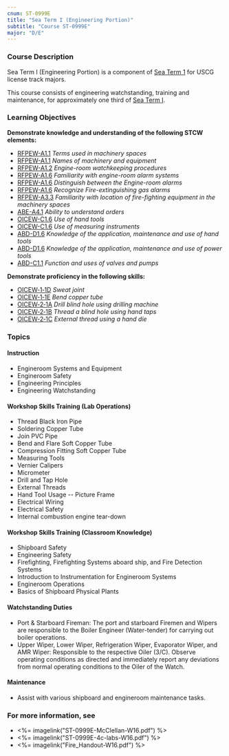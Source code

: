 ```yaml
---
cnum: ST-0999E
title: "Sea Term I (Engineering Portion)"
subtitle: "Course ST-0999E"
major: "D/E"
---
```

### Course Description

Sea Term I (Engineering Portion) is a component of  [Sea Term 1](st-0999)  for USCG license track majors.

This course consists of engineering watchstanding, training and maintenance, for approximately one third of [Sea Term I](ST-0999).


### Learning Objectives

**Demonstrate knowledge and understanding of the following STCW elements:**

* [RFPEW-A1.1]({{site.baseurl}}/tables/34.html#RFPEW-A1.1) *Terms used in machinery spaces*
* [RFPEW-A1.1]({{site.baseurl}}/tables/34.html#RFPEW-A1.1) *Names of machinery and equipment*
* [RFPEW-A1.2]({{site.baseurl}}/tables/34.html#RFPEW-A1.2) *Engine-room watchkeeping procedures*
* [RFPEW-A1.6]({{site.baseurl}}/tables/34.html#RFPEW-A1.6) *Familiarity with engine-room alarm systems*
* [RFPEW-A1.6]({{site.baseurl}}/tables/34.html#RFPEW-A1.6) *Distinguish between the Engine-room alarms*
* [RFPEW-A1.6]({{site.baseurl}}/tables/34.html#RFPEW-A1.6) *Recognize Fire-extinguishing gas alarms*
* [RFPEW-A3.3]({{site.baseurl}}/tables/34.html#RFPEW-A3.3) *Familiarity with location of fire-fighting equipment in the machinery spaces*
* [ABE-A4.1]({{site.baseurl}}/tables/35.html#ABE-A4.1) *Ability to understand orders*
* [OICEW-C1.6]({{site.baseurl}}/tables/31.html#OICEW-C1.6) *Use of hand tools*
* [OICEW-C1.6]({{site.baseurl}}/tables/31.html#OICEW-C1.6) *Use of measuring instruments*
* [ABD-D1.6]({{site.baseurl}}/tables/25.html#ABD-D1.6) *Knowledge of the application, maintenance and use of hand tools*
* [ABD-D1.6]({{site.baseurl}}/tables/25.html#ABD-D1.6) *Knowledge of the application, maintenance and use of power tools*
* [ABD-C1.1]({{site.baseurl}}/tables/25.html#ABD-C1.1) *Function and uses of valves and pumps*

**Demonstrate proficiency in the following skills:**

* [OICEW‑1‑1D]( {{site.baseurl}}/assessments/Engine/OICEW-1-1D) *Sweat joint*
* [OICEW‑1‑1E]( {{site.baseurl}}/assessments/Engine/OICEW-1-1E) *Bend copper tube*
* [OICEW‑2‑1A]( {{site.baseurl}}/assessments/Engine/OICEW-2-1A) *Drill blind hole using drilling machine*
* [OICEW‑2‑1B]( {{site.baseurl}}/assessments/Engine/OICEW-2-1B) *Thread a blind hole using hand taps*
* [OICEW‑2‑1C]( {{site.baseurl}}/assessments/Engine/OICEW-2-1C) *External thread using a hand die*

### Topics

#### Instruction
-  Engineroom Systems and Equipment
-  Engineroom Safety
-  Engineering Principles
-  Engineering Watchstanding

#### Workshop Skills Training (Lab Operations)
-  Thread Black Iron Pipe
-  Soldering Copper Tube
-  Join PVC Pipe
-  Bend and Flare Soft Copper Tube
-  Compression Fitting Soft Copper Tube
-  Measuring Tools
-  Vernier Calipers
-  Micrometer
-  Drill and Tap Hole
-  External Threads
-  Hand Tool Usage -- Picture Frame
-  Electrical Wiring
-  Electrical Safety
-  Internal combustion engine tear-down

#### Workshop Skills Training (Classroom Knowledge)
-  Shipboard Safety
-  Engineering Safety
-  Firefighting, Firefighting Systems aboard ship, and Fire Detection Systems
-  Introduction to Instrumentation for Engineroom Systems
-  Engineroom Operations
-  Basics of Shipboard Physical Plants

#### Watchstanding Duties
-  Port & Starboard Fireman:   The port and starboard Firemen and Wipers are responsible to the Boiler Engineer (Water-tender) for carrying out boiler operations.
-  Upper Wiper, Lower Wiper, Refrigeration Wiper, Evaporator Wiper, and AMR Wiper:   Responsible to the respective Oiler (3/C).  Observe operating conditions as directed and immediately report any deviations from normal operating conditions to the Oiler of the Watch.

#### Maintenance
- Assist with various shipboard and engineroom maintenance tasks.


### For more information, see 

* <%= imagelink("ST-0999E-McClellan-W16.pdf") %> 
* <%= imagelink("ST-0999E-4c-labs-W16.pdf") %> 
* <%= imagelink("Fire_Handout-W16.pdf") %> 




